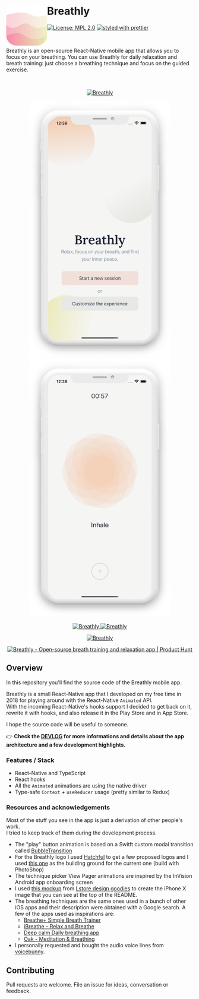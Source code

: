 &nbsp;

# Breathly <img src="./.github/icon-rounded.png" width="110" align="left">

[![License: MPL 2.0](https://img.shields.io/badge/License-MPL%202.0-brightgreen.svg)](https://opensource.org/licenses/MPL-2.0)
[![styled with prettier](https://img.shields.io/badge/styled_with-prettier-ff69b4.svg)](https://github.com/prettier/prettier)

&nbsp;

Breathly is an open-source React-Native mobile app that allows you to focus on your breathing.
You can use Breathly for daily relaxation and breath training: just choose a breathing technique and focus on the guided exercise.

&nbsp;

<p align="center" margin-bottom="0">
  <a href="https://breathly.app">
    <img alt="Breathly" width="820" height="auto" src="https://github.com/mmazzarolo/breathly-website/raw/master/.github/screenshot.png">
  </a>
</p>

<p align="center" margin-bottom="0">
  <a href="https://breathly.app">
    <img alt="Breathly" width="380" height="auto" src="./.github/iphone-1.png">
  </a>
  <a href="https://breathly.app">
    <img alt="Breathly" width="380" height="auto" src="./.github/iphone-2.png">
  </a>
</p>

<p align="center" margin-bottom="0">
  <a href="https://itunes.apple.com/app/breathly/id1454852966">
    <img alt="Breathly" width="auto" height="40" src="./.github/app-store-badge.svg">
  </a>
  <a href="https://play.google.com/store/apps/details?id=com.mmazzarolo.breathly">
    <img alt="Breathly" width="auto" height="40" src="./.github/google-play-badge.png">
  </a>
</p>

<p align="center">
  <a href="https://f-droid.org/packages/com.mmazzarolo.breathly/">
    <img alt="Breathly" width="auto" height="60" src="https://fdroid.gitlab.io/artwork/badge/get-it-on.png">
  </a>
  </p>
<p align="center">
  <a href="https://www.producthunt.com/posts/breathly?utm_source=badge-featured&utm_medium=badge&utm_souce=badge-breathly" target="_blank"><img src="https://api.producthunt.com/widgets/embed-image/v1/featured.svg?post_id=290679&theme=light" alt="Breathly - Open-source breath training and relaxation app | Product Hunt" style="width: 250px; height: 54px;" width="250" height="54" /></a>
</p>

## Overview

In this repository you'll find the source code of the Breathly mobile app.

Breathly is a small React-Native app that I developed on my free time in 2018 for playing around with the React-Native `Animated` API.  
With the incoming React-Native's hooks support I decided to get back on it, rewrite it with hooks, and also release it in the Play Store and in App Store.

I hope the source code will be useful to someone.

👉 **Check the [DEVLOG](./DEVLOG.md) for more informations and details about the app architecture and a few development highlights.**

### Features / Stack

- React-Native and TypeScript
- React hooks
- All the `Animated` animations are using the native driver
- Type-safe `Context` + `useReducer` usage (pretty similar to Redux)

### Resources and acknowledgements

Most of the stuff you see in the app is just a derivation of other people's work.  
I tried to keep track of them during the development process.

- The "play" button animation is based on a Switft custom modal transition called [BubbleTransition](https://github.com/andreamazz/BubbleTransition)
- For the Breathly logo I used [Hatchful](https://hatchful.shopify.com) to get a few proposed logos and I used [this one](./.github/breathly-hatchful-logo.png) as the building ground for the current one (build with PhotoShop)
- The technique picker View Pager animations are inspired by the InVision Android app onboarding screen
- I used [this mockup](https://gumroad.com/l/edFPQ) from [Lstore design goodies](https://gumroad.com/lstore) to create the iPhone X image that you can see at the top of the README.
- The breathing techniques are the same ones used in a bunch of other iOS apps and their description were obtained with a Google search. A few of the apps used as inspirations are:
  - [Breathe+ Simple Breath Trainer](https://itunes.apple.com/us/app/breathe-simple-breath-trainer/id1106998959?mt=8)
  - [iBreathe – Relax and Breathe](https://itunes.apple.com/us/app/ibreathe-relax-and-breathe/id1296605806)
  - [Deep calm Daily breathing app](https://itunes.apple.com/us/app/daily-calm-deep-breathing-app/id1361009455?mt=8)
  - [Oak - Meditation & Breathing](https://itunes.apple.com/us/app/oak-meditation-breathing/id1210209691?mt=8)
- I personally requested and bought the audio voice lines from [voicebunny](https://voicebunny.com/p/10GUTaxhksaYXI-9jutm0hG0ku4hUZ-ta92slGswY4A~?p=pro-acq-inv).

## Contributing

Pull requests are welcome. File an issue for ideas, conversation or feedback.
